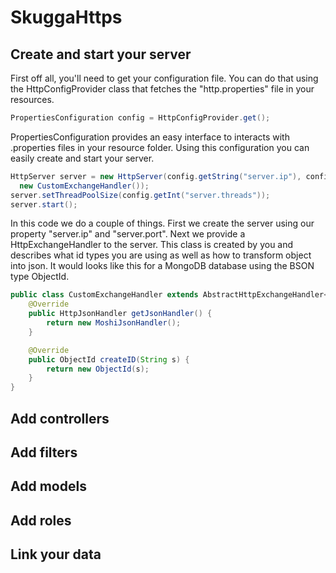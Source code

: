 # SkuggaHttps

## Create and start your server
First off all, you'll need to get your configuration file. You can do that using the HttpConfigProvider class that fetches the "http.properties" file in your resources.
``` java
PropertiesConfiguration config = HttpConfigProvider.get();
```
PropertiesConfiguration provides an easy interface to interacts with .properties files in your resource folder. Using this configuration you can easily create and start your server.
``` java
HttpServer server = new HttpServer(config.getString("server.ip"), config.getInt("server.port"), 
  new CustomExchangeHandler());
server.setThreadPoolSize(config.getInt("server.threads"));
server.start();
```

In this code we do a couple of things. First we create the server using our property "server.ip" and "server.port". Next we provide a HttpExchangeHandler to the server. This class is created by you and describes what id types you are using as well as how to transform object into json. It would looks like this for a MongoDB database using the BSON type ObjectId.
``` java
public class CustomExchangeHandler extends AbstractHttpExchangeHandler<ObjectId> {
	@Override
	public HttpJsonHandler getJsonHandler() {
		return new MoshiJsonHandler();
	}

	@Override
	public ObjectId createID(String s) {
		return new ObjectId(s);
	}
}
```

## Add controllers

## Add filters

## Add models

## Add roles

## Link your data
